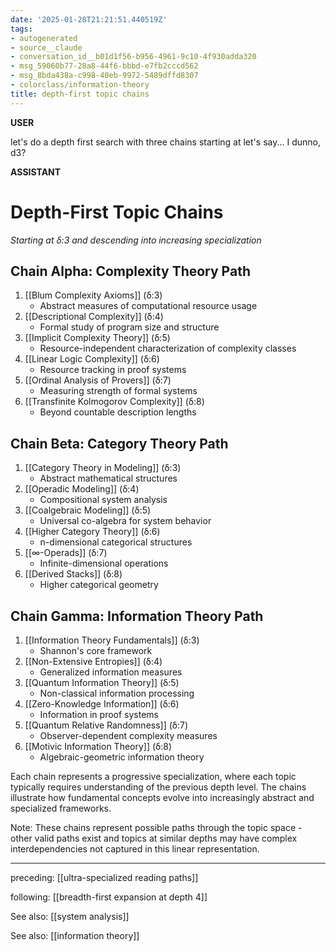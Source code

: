 ```yaml
---
date: '2025-01-28T21:21:51.440519Z'
tags:
- autogenerated
- source__claude
- conversation_id__b01d1f56-b956-4961-9c10-4f930adda320
- msg_59060b77-28a8-44f6-bbbd-e7fb2cccd562
- msg_8bda438a-c998-40eb-9972-5489dffd8307
- colorclass/information-theory
title: depth-first topic chains
---
```


**USER**

let's do a depth first search with three chains starting at let's say... I dunno, d3?


**ASSISTANT**

# Depth-First Topic Chains 
*Starting at δ:3 and descending into increasing specialization*

## Chain Alpha: Complexity Theory Path
1. [[Blum Complexity Axioms]] (δ:3)
   - Abstract measures of computational resource usage
2. [[Descriptional Complexity]] (δ:4) 
   - Formal study of program size and structure
3. [[Implicit Complexity Theory]] (δ:5)
   - Resource-independent characterization of complexity classes
4. [[Linear Logic Complexity]] (δ:6)
   - Resource tracking in proof systems
5. [[Ordinal Analysis of Provers]] (δ:7)
   - Measuring strength of formal systems
6. [[Transfinite Kolmogorov Complexity]] (δ:8)
   - Beyond countable description lengths

## Chain Beta: Category Theory Path
1. [[Category Theory in Modeling]] (δ:3)
   - Abstract mathematical structures
2. [[Operadic Modeling]] (δ:4)
   - Compositional system analysis
3. [[Coalgebraic Modeling]] (δ:5)
   - Universal co-algebra for system behavior
4. [[Higher Category Theory]] (δ:6)
   - n-dimensional categorical structures
5. [[∞-Operads]] (δ:7)
   - Infinite-dimensional operations
6. [[Derived Stacks]] (δ:8)
   - Higher categorical geometry

## Chain Gamma: Information Theory Path
1. [[Information Theory Fundamentals]] (δ:3)
   - Shannon's core framework
2. [[Non-Extensive Entropies]] (δ:4)
   - Generalized information measures
3. [[Quantum Information Theory]] (δ:5)
   - Non-classical information processing
4. [[Zero-Knowledge Information]] (δ:6)
   - Information in proof systems
5. [[Quantum Relative Randomness]] (δ:7)
   - Observer-dependent complexity measures
6. [[Motivic Information Theory]] (δ:8)
   - Algebraic-geometric information theory

Each chain represents a progressive specialization, where each topic typically requires understanding of the previous depth level. The chains illustrate how fundamental concepts evolve into increasingly abstract and specialized frameworks.

Note: These chains represent possible paths through the topic space - other valid paths exist and topics at similar depths may have complex interdependencies not captured in this linear representation.


---

preceding: [[ultra-specialized reading paths]]  


following: [[breadth-first expansion at depth 4]]

See also: [[system analysis]]


See also: [[information theory]]